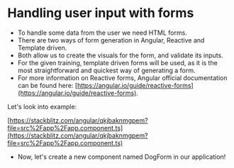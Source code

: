 # Handling user input with forms

* To handle some data from the user we need HTML forms.
* There are two ways of form generation in Angular, Reactive and Template driven.
* Both allow us to create the visuals for the form, and validate its inputs.
* For the given training, template driven forms will be used, as it is the most straightforward
and quickest way of generating a form.
* For more information on Reactive forms, Angular official documentation can be found here:
[https://angular.io/guide/reactive-forms](https://angular.io/guide/reactive-forms).

Let's look into example:

[https://stackblitz.com/angular/qkjbaknmgpem?file=src%2Fapp%2Fapp.component.ts](https://stackblitz.com/angular/qkjbaknmgpem?file=src%2Fapp%2Fapp.component.ts)

* Now, let's create a new component named DogForm in our application!
